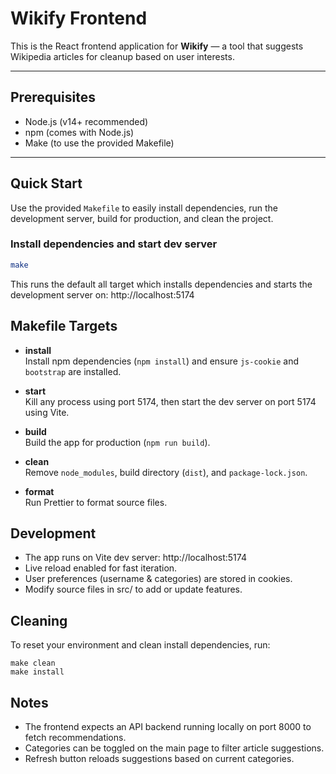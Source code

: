 # Wikify Frontend

This is the React frontend application for **Wikify** — a tool that suggests Wikipedia articles for cleanup based on user interests.

---

## Prerequisites

- Node.js (v14+ recommended)
- npm (comes with Node.js)
- Make (to use the provided Makefile)

---

## Quick Start

Use the provided `Makefile` to easily install dependencies, run the development server, build for production, and clean the project.

### Install dependencies and start dev server

```bash
make
```

This runs the default all target which installs dependencies and starts the development server on: http://localhost:5174

## Makefile Targets

- **install**  
  Install npm dependencies (`npm install`) and ensure `js-cookie` and `bootstrap` are installed.

- **start**  
  Kill any process using port 5174, then start the dev server on port 5174 using Vite.

- **build**  
  Build the app for production (`npm run build`).

- **clean**  
  Remove `node_modules`, build directory (`dist`), and `package-lock.json`.

- **format**  
  Run Prettier to format source files.

## Development

- The app runs on Vite dev server: http://localhost:5174
- Live reload enabled for fast iteration.
- User preferences (username & categories) are stored in cookies.
- Modify source files in src/ to add or update features.

## Cleaning

To reset your environment and clean install dependencies, run:

```
make clean
make install
```

## Notes

- The frontend expects an API backend running locally on port 8000 to fetch recommendations.
- Categories can be toggled on the main page to filter article suggestions.
- Refresh button reloads suggestions based on current categories.
